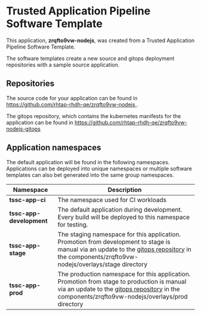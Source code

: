 # Trusted Application Pipeline Software Template

This application, **zrqfto9vw-nodejs**, was created from a Trusted Application Pipeline Software Template.

The software templates create a new source and gitops deployment repositories with a sample source application. 

## Repositories

The source code for your application can be found in [https://github.com/rhtap-rhdh-qe/zrqfto9vw-nodejs ](https://github.com/rhtap-rhdh-qe/zrqfto9vw-nodejs ).
 
The gitops repository, which contains the kubernetes manifests for the application can be found in 
[https://github.com/rhtap-rhdh-qe/zrqfto9vw-nodejs-gitops ](https://github.com/rhtap-rhdh-qe/zrqfto9vw-nodejs-gitops ) 

## Application namespaces 

The default application will be found in the following namespaces. Applications can be deployed into unique namespaces or multiple software templates can also bet generated into the same group namespaces.  

|  Namespace   |  Description   |  
| -------- | -------- |
| **tssc-app-ci** | The namespace used for CI workloads |
| **tssc-app-development** | The default application during development. Every build will be deployed to this namespace for testing. |
| **tssc-app-stage** | The staging namespace for this application. Promotion from development to stage is manual via an update to the [gitops repository](https://github.com/rhtap-rhdh-qe/zrqfto9vw-nodejs-gitops ) in the components/zrqfto9vw-nodejs/overlays/stage directory |
| **tssc-app-prod** | The production namespace for this application. Promotion from stage to production is manual via an update to the [gitops repository](https://github.com/rhtap-rhdh-qe/zrqfto9vw-nodejs-gitops ) in the components/zrqfto9vw-nodejs/overlays/prod directory |